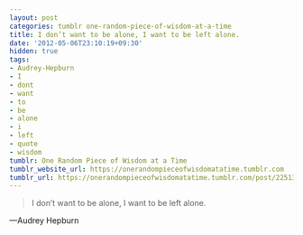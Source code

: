 ```yaml
---
layout: post
categories: tumblr one-random-piece-of-wisdom-at-a-time
title: I don’t want to be alone, I want to be left alone.
date: '2012-05-06T23:10:19+09:30'
hidden: true
tags:
- Audrey-Hepburn
- I
- dont
- want
- to
- be
- alone
- i
- left
- quote
- wisdom
tumblr: One Random Piece of Wisdom at a Time
tumblr_website_url: https://onerandompieceofwisdomatatime.tumblr.com
tumblr_url: https://onerandompieceofwisdomatatime.tumblr.com/post/22513874812/i-dont-want-to-be-alone-i-want-to-be-left-alone
---
```

> I don’t want to be alone, I want to be left alone.

—Audrey Hepburn
